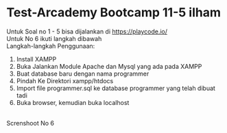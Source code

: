 # Test-Arcademy Bootcamp 11-5 ilham
Untuk Soal no 1 - 5 bisa dijalankan di https://playcode.io/
<br/>
Untuk No 6 ikuti langkah dibawah<br/>
Langkah-langkah Penggunaan:<br/>
1. Install XAMPP<br/>
2. Buka Jalankan Module Apache dan Mysql yang ada pada XAMPP<br/>
3. Buat database baru dengan nama programmer<br/>
4. Pindah Ke Direktori xampp/htdocs<br/>
5. Import file programmer.sql ke database programmer yang telah dibuat tadi<br/>
6. Buka browser, kemudian buka localhost<br/>
<br/>
Screnshoot No 6 <br/>
